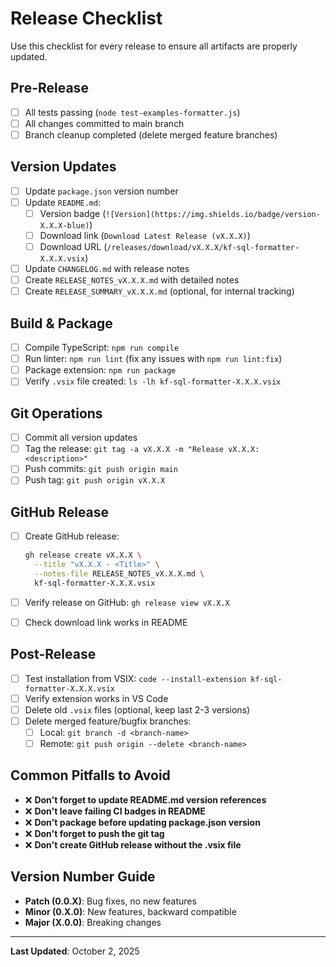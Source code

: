 # Release Checklist

Use this checklist for every release to ensure all artifacts are properly updated.

## Pre-Release

- [ ] All tests passing (`node test-examples-formatter.js`)
- [ ] All changes committed to main branch
- [ ] Branch cleanup completed (delete merged feature branches)

## Version Updates

- [ ] Update `package.json` version number
- [ ] Update `README.md`:
  - [ ] Version badge (`![Version](https://img.shields.io/badge/version-X.X.X-blue)`)
  - [ ] Download link (`Download Latest Release (vX.X.X)`)
  - [ ] Download URL (`/releases/download/vX.X.X/kf-sql-formatter-X.X.X.vsix`)
- [ ] Update `CHANGELOG.md` with release notes
- [ ] Create `RELEASE_NOTES_vX.X.X.md` with detailed notes
- [ ] Create `RELEASE_SUMMARY_vX.X.X.md` (optional, for internal tracking)

## Build & Package

- [ ] Compile TypeScript: `npm run compile`
- [ ] Run linter: `npm run lint` (fix any issues with `npm run lint:fix`)
- [ ] Package extension: `npm run package`
- [ ] Verify `.vsix` file created: `ls -lh kf-sql-formatter-X.X.X.vsix`

## Git Operations

- [ ] Commit all version updates
- [ ] Tag the release: `git tag -a vX.X.X -m "Release vX.X.X: <description>"`
- [ ] Push commits: `git push origin main`
- [ ] Push tag: `git push origin vX.X.X`

## GitHub Release

- [ ] Create GitHub release:

  ```bash
  gh release create vX.X.X \
    --title "vX.X.X - <Title>" \
    --notes-file RELEASE_NOTES_vX.X.X.md \
    kf-sql-formatter-X.X.X.vsix
  ```

- [ ] Verify release on GitHub: `gh release view vX.X.X`
- [ ] Check download link works in README

## Post-Release

- [ ] Test installation from VSIX: `code --install-extension kf-sql-formatter-X.X.X.vsix`
- [ ] Verify extension works in VS Code
- [ ] Delete old `.vsix` files (optional, keep last 2-3 versions)
- [ ] Delete merged feature/bugfix branches:
  - [ ] Local: `git branch -d <branch-name>`
  - [ ] Remote: `git push origin --delete <branch-name>`

## Common Pitfalls to Avoid

- ❌ **Don't forget to update README.md version references**
- ❌ **Don't leave failing CI badges in README**
- ❌ **Don't package before updating package.json version**
- ❌ **Don't forget to push the git tag**
- ❌ **Don't create GitHub release without the .vsix file**

## Version Number Guide

- **Patch (0.0.X)**: Bug fixes, no new features
- **Minor (0.X.0)**: New features, backward compatible
- **Major (X.0.0)**: Breaking changes

---

**Last Updated**: October 2, 2025
